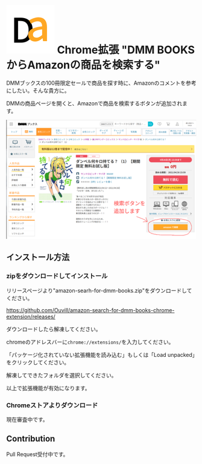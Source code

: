 # ![](src/assets/img/icon-128.png) Chrome拡張 "DMM BOOKSからAmazonの商品を検索する"

DMMブックスの100冊限定セールで商品を探す時に、Amazonのコメントを参考にしたい。そんな貴方に。

DMMの商品ページを開くと、Amazonで商品を検索するボタンが追加されます。

![](./screenshot/screenshot.png)

## インストール方法

### zipをダウンロードしてインストール

リリースページより"amazon-searh-for-dmm-books.zip"をダウンロードしてください。

https://github.com/Ouvill/amazon-search-for-dmm-books-chrome-extension/releases/

ダウンロードしたら解凍してください。

chromeのアドレスバーに`chrome://extensions/`を入力してください。

「パッケージ化されていない拡張機能を読み込む」もしくは「Load unpacked」をクリックしてください。

解凍してできたフォルダを選択してください。

以上で拡張機能が有効になります。

### Chromeストアよりダウンロード

現在審査中です。

## Contribution

Pull Request受付中です。
